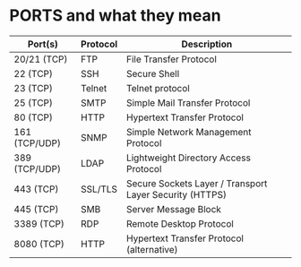 # PORTS and what they mean

| Port(s)      | Protocol    | Description          |
|--------------|-------------|----------------------|
| 20/21 (TCP)  | FTP         | File Transfer Protocol |
| 22 (TCP)     | SSH         | Secure Shell         |
| 23 (TCP)     | Telnet      | Telnet protocol      |
| 25 (TCP)     | SMTP        | Simple Mail Transfer Protocol |
| 80 (TCP)     | HTTP        | Hypertext Transfer Protocol |
| 161 (TCP/UDP)| SNMP        | Simple Network Management Protocol |
| 389 (TCP/UDP)| LDAP        | Lightweight Directory Access Protocol |
| 443 (TCP)    | SSL/TLS     | Secure Sockets Layer / Transport Layer Security (HTTPS) |
| 445 (TCP)    | SMB         | Server Message Block |
| 3389 (TCP)   | RDP         | Remote Desktop Protocol |
| 8080 (TCP)   | HTTP        | Hypertext Transfer Protocol (alternative) |